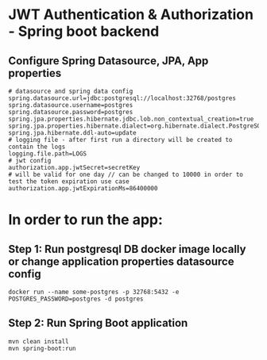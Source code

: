 # JWT Authentication & Authorization - Spring boot backend


## Configure Spring Datasource, JPA, App properties

```
# datasource and spring data config
spring.datasource.url=jdbc:postgresql://localhost:32768/postgres
spring.datasource.username=postgres
spring.datasource.password=postgres
spring.jpa.properties.hibernate.jdbc.lob.non_contextual_creation=true
spring.jpa.properties.hibernate.dialect=org.hibernate.dialect.PostgreSQLDialect
spring.jpa.hibernate.ddl-auto=update
# logging file - after first run a directory will be created to contain the logs
logging.file.path=LOGS
# jwt config
authorization.app.jwtSecret=secretKey
# will be valid for one day // can be changed to 10000 in order to test the token expiration use case
authorization.app.jwtExpirationMs=86400000
```

# In order to run the app:
## Step 1: Run postgresql DB docker image locally or change application properties datasource config
```
docker run --name some-postgres -p 32768:5432 -e POSTGRES_PASSWORD=postgres -d postgres
```

## Step 2: Run Spring Boot application
```
mvn clean install
mvn spring-boot:run
```
